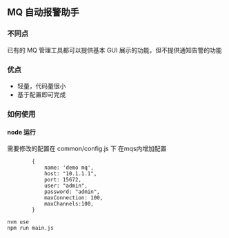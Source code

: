## MQ 自动报警助手
### 不同点
已有的 MQ 管理工具都可以提供基本 GUI 展示的功能，但不提供通知告警的功能

### 优点
- 轻量，代码量很小
- 基于配置即可完成

###  如何使用
#### node 运行

需要修改的配置在 common/config.js 下
在mqs内增加配置
```
        {
            name: 'demo mq',
            host: "10.1.1.1",
            port: 15672,
            user: "admin",
            password: "admin",
            maxConnection: 100,
            maxChannels:100,
        }
```

```
nvm use
npm run main.js
```
